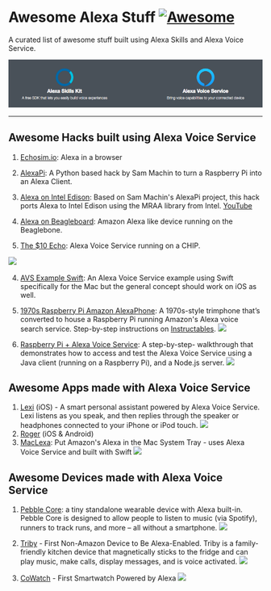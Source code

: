 # Awesome Alexa Stuff  [![Awesome](https://cdn.rawgit.com/sindresorhus/awesome/d7305f38d29fed78fa85652e3a63e154dd8e8829/media/badge.svg)](https://github.com/sindresorhus/awesome)

A curated list of awesome stuff built using Alexa Skills and Alexa Voice Service. 

![](assets/alexa-banner.png)

___

## Awesome Hacks built using Alexa Voice Service

1. [Echosim.io](https://echosim.io/): Alexa in a browser

2. [AlexaPi](https://github.com/sammachin/AlexaPi): A Python based hack by Sam Machin to turn a Raspberry Pi into an Alexa Client.

3. [Alexa on Intel Edison](https://github.com/pedrominatel/intel-edison-alexa): Based on Sam Machin's AlexaPi project, this hack ports Alexa to Intel Edison using the MRAA library from Intel. [YouTube](https://www.youtube.com/watch?v=gnmpcSXOh4U)

4. [Alexa on Beagleboard](https://www.hackster.io/fcooper27/beaglealexa-56f174): Amazon Alexa like device running on the Beaglebone.

3. [The $10 Echo](http://sammachin.com/the-10-echo/): Alexa Voice Service running on a CHIP.

  ![](https://i.ytimg.com/vi/Z1HGJyfoUBE/mqdefault.jpg)

4. [AVS Example Swift](https://github.com/carsonmcdonald/AVSExample-Swift): An Alexa Voice Service example using Swift specifically for the Mac but the general concept should work on iOS as well.

5. [1970s Raspberry Pi Amazon AlexaPhone](http://lifehacker.com/use-a-raspberry-pi-to-add-alexa-voice-search-to-an-old-1771217709): A 1970s-style trimphone that’s converted to house a Raspberry Pi running Amazon's Alexa voice search service. Step-by-step instructions on [Instructables](http://www.instructables.com/id/1970s-Raspberry-Pi-Amazon-AlexaPhone/).
![](http://cdn.instructables.com/FXR/OKLU/IMZ4240V/FXROKLUIMZ4240V.MEDIUM.jpg)

6. [Raspberry Pi + Alexa Voice Service](https://github.com/amzn/alexa-avs-raspberry-pi): A step-by-step- walkthrough that demonstrates how to access and test the Alexa Voice Service using a Java client (running on a Raspberry Pi), and a Node.js server.
![](https://github.com/amzn/alexa-avs-raspberry-pi/raw/master/assets/rpi-5.jpg)
 


## Awesome Apps made with Alexa Voice Service

1. [Lexi](https://itunes.apple.com/us/app/lexi-for-alexa-voice-services/id1092933088?mt=8) (iOS) - A smart personal assistant powered by Alexa Voice Service. Lexi listens as you speak, and then replies through the speaker or headphones connected to your iPhone or iPod touch. 
![](http://a3.mzstatic.com/us/r30/Purple30/v4/b9/eb/1d/b9eb1d0e-33ae-b163-90d7-14c715a47a11/screen322x572.jpeg)
2. [Roger](https://rogertalk.com/) (iOS & Android)
3. [MacLexa](https://github.com/kunal732/MacLexa): Put Amazon's Alexa in the Mac System Tray - uses Alexa Voice Service and built with Swift
![](https://camo.githubusercontent.com/e4f7d4fbf85b14e6a82d1013032219614245fc9a/687474703a2f2f692e696d6775722e636f6d2f4433615643366a2e706e67)


## Awesome Devices made with Alexa Voice Service

1. [Pebble Core](https://developer.amazon.com/public/community/post/Tx3ODRPXT6P3TLB/Alexa-Comes-to-Pebble-Core;-Take-it-on-Your-Next-Run): a tiny standalone wearable device with Alexa built-in. Pebble Core is designed to allow people to listen to music (via Spotify), runners to track runs, and more – all without a smartphone.
![](https://cdn2.wtvox.com/wp-content/uploads/2016/05/pebble-core-design-and-specs.jpg)

2. [Triby](https://developer.amazon.com/public/community/post/TxJLNN8EPI9NP1/Invoxia-Launches-Triby,-the-First-Non-Amazon-Device-to-Be-Alexa-Enabled) - First Non-Amazon Device to Be Alexa-Enabled. Triby is a family-friendly kitchen device that magnetically sticks to the fridge and can play music, make calls, display messages, and is voice activated.
![](http://www.invoxia.com/wp-content/uploads/2016/03/Triby-bleu-alexa.jpg)

3. [CoWatch](https://developer.amazon.com/public/community/post/TxU7Q817AYRO8Q/Introducing-CoWatch:-The-First-Smartwatch-Powered-by-Alexa) - First Smartwatch Powered by Alexa
![](https://c1.iggcdn.com/indiegogo-media-prod-cld/image/upload/c_limit,w_620/v1460981661/00_-_Header-3_usjb8d.jpg)
